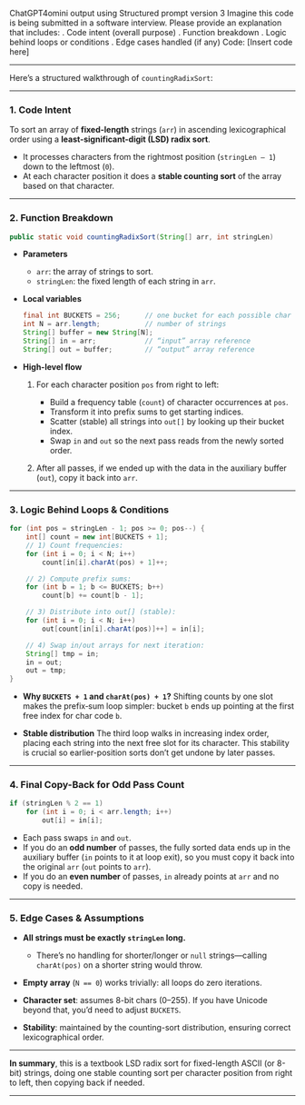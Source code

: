 ChatGPT4omini output using Structured prompt version 3
Imagine this code is being submitted in a software interview.
  Please provide an explanation that includes:
    . Code intent (overall purpose)
    . Function breakdown
    . Logic behind loops or conditions
    . Edge cases handled (if any)
Code:
[Insert code here]

-----------------------------------------------------------------------------------------------------
Here’s a structured walkthrough of `countingRadixSort`:

---

### 1. Code Intent

To sort an array of **fixed-length** strings (`arr`) in ascending lexicographical order using a **least-significant-digit (LSD) radix sort**.

* It processes characters from the rightmost position (`stringLen – 1`) down to the leftmost (`0`).
* At each character position it does a **stable counting sort** of the array based on that character.

---

### 2. Function Breakdown

```java
public static void countingRadixSort(String[] arr, int stringLen)
```

* **Parameters**

  * `arr`: the array of strings to sort.
  * `stringLen`: the fixed length of each string in `arr`.

* **Local variables**

  ```java
  final int BUCKETS = 256;      // one bucket for each possible char code (0–255)
  int N = arr.length;           // number of strings
  String[] buffer = new String[N];
  String[] in = arr;            // “input” array reference
  String[] out = buffer;        // “output” array reference
  ```

* **High-level flow**

  1. For each character position `pos` from right to left:

     * Build a frequency table (`count`) of character occurrences at `pos`.
     * Transform it into prefix sums to get starting indices.
     * Scatter (stable) all strings into `out[]` by looking up their bucket index.
     * Swap `in` and `out` so the next pass reads from the newly sorted order.
  2. After all passes, if we ended up with the data in the auxiliary buffer (`out`), copy it back into `arr`.

---

### 3. Logic Behind Loops & Conditions

```java
for (int pos = stringLen - 1; pos >= 0; pos--) {
    int[] count = new int[BUCKETS + 1];
    // 1) Count frequencies:
    for (int i = 0; i < N; i++)
        count[in[i].charAt(pos) + 1]++;

    // 2) Compute prefix sums:
    for (int b = 1; b <= BUCKETS; b++)
        count[b] += count[b - 1];

    // 3) Distribute into out[] (stable):
    for (int i = 0; i < N; i++)
        out[count[in[i].charAt(pos)]++] = in[i];

    // 4) Swap in/out arrays for next iteration:
    String[] tmp = in;
    in = out;
    out = tmp;
}
```

* **Why `BUCKETS + 1` and `charAt(pos) + 1`?**
  Shifting counts by one slot makes the prefix‐sum loop simpler: bucket `b` ends up pointing at the first free index for char code `b`.

* **Stable distribution**
  The third loop walks in increasing index order, placing each string into the next free slot for its character. This stability is crucial so earlier-position sorts don’t get undone by later passes.

---

### 4. Final Copy-Back for Odd Pass Count

```java
if (stringLen % 2 == 1)
    for (int i = 0; i < arr.length; i++)
        out[i] = in[i];
```

* Each pass swaps `in` and `out`.
* If you do an **odd number** of passes, the fully sorted data ends up in the auxiliary buffer (`in` points to it at loop exit), so you must copy it back into the original `arr` (`out` points to `arr`).
* If you do an **even number** of passes, `in` already points at `arr` and no copy is needed.

---

### 5. Edge Cases & Assumptions

* **All strings must be exactly `stringLen` long.**

  * There’s no handling for shorter/longer or `null` strings—calling `charAt(pos)` on a shorter string would throw.
* **Empty array** (`N == 0`) works trivially: all loops do zero iterations.
* **Character set**: assumes 8-bit chars (0–255). If you have Unicode beyond that, you’d need to adjust `BUCKETS`.
* **Stability**: maintained by the counting-sort distribution, ensuring correct lexicographical order.

---

**In summary**, this is a textbook LSD radix sort for fixed-length ASCII (or 8-bit) strings, doing one stable counting sort per character position from right to left, then copying back if needed.

-----------------------------------------------------------------------------------------------------